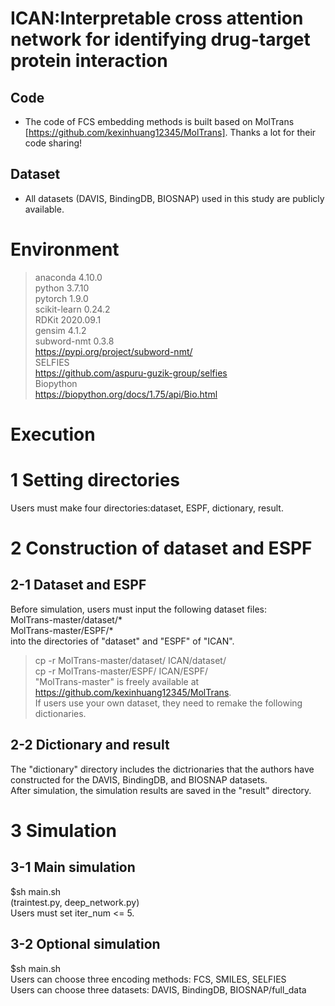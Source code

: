 # ICAN:Interpretable cross attention network for identifying drug-target protein interaction

## Code
* The code of FCS embedding methods is built based on MolTrans [https://github.com/kexinhuang12345/MolTrans]. Thanks a lot for their code sharing!

## Dataset
* All datasets (DAVIS, BindingDB, BIOSNAP) used in this study are publicly available.

# Environment
 >anaconda 4.10.0  
 >python 3.7.10  
 >pytorch 1.9.0  
 >scikit-learn 0.24.2  
 >RDKit 2020.09.1  
 >gensim 4.1.2  
 >subword-nmt 0.3.8  
    https://pypi.org/project/subword-nmt/  
 >SELFIES  
    https://github.com/aspuru-guzik-group/selfies  
 >Biopython  
    https://biopython.org/docs/1.75/api/Bio.html  
 
# Execution
# 1 Setting directories
Users must make four directories:dataset, ESPF, dictionary, result.

# 2 Construction of dataset and ESPF
## 2-1 Dataset and ESPF
Before simulation, users must input the following dataset files:  
MolTrans-master/dataset/*  
MolTrans-master/ESPF/*  
into the directories of "dataset" and "ESPF" of "ICAN".  
>cp -r  MolTrans-master/dataset/  ICAN/dataset/  
>cp -r  MolTrans-master/ESPF/  ICAN/ESPF/  
"MolTrans-master" is freely available at https://github.com/kexinhuang12345/MolTrans.  
If users use your own dataset, they need to remake the following dictionaries.  

## 2-2 Dictionary and result
The "dictionary" directory includes the dictrionaries that the authors have constructed for the DAVIS, BindingDB, and BIOSNAP datasets.  
After simulation, the simulation results are saved in the "result" directory.

# 3 Simulation
## 3-1 Main simulation
$sh main.sh  
(traintest.py, deep_network.py)  
Users must set iter_num <= 5.
## 3-2 Optional simulation
$sh main.sh  
Users can choose three encoding methods: FCS, SMILES, SELFIES  
Users can choose three datasets: DAVIS, BindingDB, BIOSNAP/full_data  

